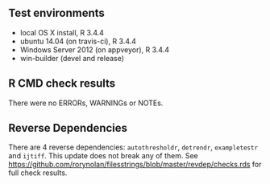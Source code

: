 ## Test environments
* local OS X install, R 3.4.4
* ubuntu 14.04 (on travis-ci), R 3.4.4
* Windows Server 2012 (on appveyor), R 3.4.4
* win-builder (devel and release)

## R CMD check results
There were no ERRORs, WARNINGs or NOTEs.

## Reverse Dependencies
There are 4 reverse dependencies: `autothresholdr`, `detrendr`, `exampletestr` and `ijtiff`. This update does not break any of them. See https://github.com/rorynolan/filesstrings/blob/master/revdep/checks.rds for full check results.
